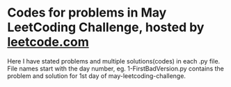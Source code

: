 # Codes for problems in May LeetCoding Challenge, hosted by [leetcode.com](https://leetcode.com/explore/challenge/card/may-leetcoding-challenge/)

Here I have stated problems and multiple solutions(codes) in each .py file.<br>
File names start with the day number, eg. 1-FirstBadVersion.py contains the problem and solution for 1st day of may-leetcoding-challenge.

